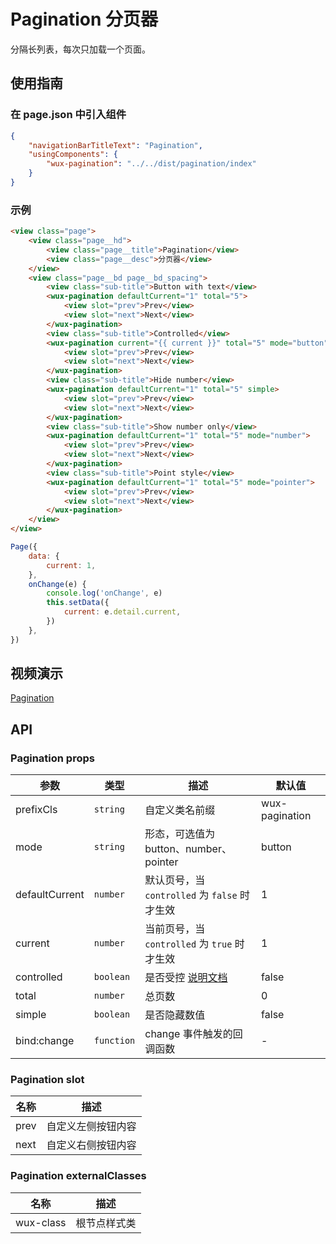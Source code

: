 # Pagination 分页器

分隔长列表，每次只加载一个页面。

## 使用指南

### 在 page.json 中引入组件

```json
{
    "navigationBarTitleText": "Pagination",
    "usingComponents": {
        "wux-pagination": "../../dist/pagination/index"
    }
}
```

### 示例

```html
<view class="page">
    <view class="page__hd">
        <view class="page__title">Pagination</view>
        <view class="page__desc">分页器</view>
    </view>
    <view class="page__bd page__bd_spacing">
        <view class="sub-title">Button with text</view>
        <wux-pagination defaultCurrent="1" total="5">
            <view slot="prev">Prev</view>
            <view slot="next">Next</view>
        </wux-pagination>
        <view class="sub-title">Controlled</view>
        <wux-pagination current="{{ current }}" total="5" mode="button" controlled bind:change="onChange">
            <view slot="prev">Prev</view>
            <view slot="next">Next</view>
        </wux-pagination>
        <view class="sub-title">Hide number</view>
        <wux-pagination defaultCurrent="1" total="5" simple>
            <view slot="prev">Prev</view>
            <view slot="next">Next</view>
        </wux-pagination>
        <view class="sub-title">Show number only</view>
        <wux-pagination defaultCurrent="1" total="5" mode="number">
            <view slot="prev">Prev</view>
            <view slot="next">Next</view>
        </wux-pagination>
        <view class="sub-title">Point style</view>
        <wux-pagination defaultCurrent="1" total="5" mode="pointer">
            <view slot="prev">Prev</view>
            <view slot="next">Next</view>
        </wux-pagination>
    </view>
</view>
```

```js
Page({
    data: {
        current: 1,
    },
    onChange(e) {
        console.log('onChange', e)
        this.setData({
            current: e.detail.current,
        })
    },
})
```

## 视频演示

[Pagination](./_media/pagination.mp4 ':include :type=iframe width=375px height=667px')

## API

### Pagination props

| 参数 | 类型 | 描述 | 默认值 |
| --- | --- | --- | --- |
| prefixCls | `string` | 自定义类名前缀 | wux-pagination |
| mode | `string` | 形态，可选值为 button、number、pointer | button |
| defaultCurrent | `number` | 默认页号，当 `controlled` 为 `false` 时才生效 | 1 |
| current | `number` | 当前页号，当 `controlled` 为 `true` 时才生效 | 1 |
| controlled | `boolean` | 是否受控 [说明文档](controlled.md) | false |
| total | `number` | 总页数 | 0 |
| simple | `boolean` | 是否隐藏数值 | false |
| bind:change | `function` | change 事件触发的回调函数 | - |

### Pagination slot

| 名称 | 描述 |
| --- | --- |
| prev | 自定义左侧按钮内容 |
| next | 自定义右侧按钮内容 |

### Pagination externalClasses

| 名称 | 描述 |
| --- | --- |
| wux-class | 根节点样式类 |